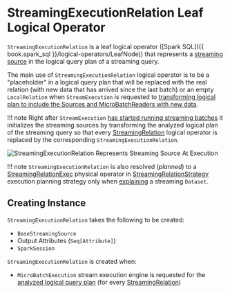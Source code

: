# StreamingExecutionRelation Leaf Logical Operator

`StreamingExecutionRelation` is a leaf logical operator ([Spark SQL]({{ book.spark_sql }}/logical-operators/LeafNode)) that represents a [streaming source](../Source.md) in the logical query plan of a streaming query.

The main use of `StreamingExecutionRelation` logical operator is to be a "placeholder" in a logical query plan that will be replaced with the real relation (with new data that has arrived since the last batch) or an empty `LocalRelation` when `StreamExecution` is requested to [transforming logical plan to include the Sources and MicroBatchReaders with new data](../micro-batch-execution/MicroBatchExecution.md#runBatch-newBatchesPlan).

!!! note
    Right after `StreamExecution` [has started running streaming batches](../micro-batch-execution/MicroBatchExecution.md#runStream-initializing-sources) it initializes the streaming sources by transforming the analyzed logical plan of the streaming query so that every [StreamingRelation](StreamingRelation.md) logical operator is replaced by the corresponding `StreamingExecutionRelation`.

![StreamingExecutionRelation Represents Streaming Source At Execution](../images/StreamingExecutionRelation.png)

!!! note
    `StreamingExecutionRelation` is also resolved (_planned_) to a [StreamingRelationExec](../physical-operators/StreamingRelationExec.md) physical operator in [StreamingRelationStrategy](../execution-planning-strategies/StreamingRelationStrategy.md) execution planning strategy only when [explaining](../operators/explain.md) a streaming `Dataset`.

## Creating Instance

`StreamingExecutionRelation` takes the following to be created:

* <span id="source"> `BaseStreamingSource`
* <span id="output"> Output Attributes (`Seq[Attribute]`)
* <span id="session"> `SparkSession`

`StreamingExecutionRelation` is created when:

* `MicroBatchExecution` stream execution engine is requested for the [analyzed logical query plan](../micro-batch-execution/MicroBatchExecution.md#logicalPlan) (for every [StreamingRelation](StreamingRelation.md))
